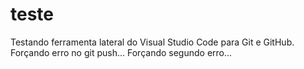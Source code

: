 # teste

Testando ferramenta lateral do Visual Studio Code para Git e GitHub.
Forçando erro no git push...
Forçando segundo erro...
